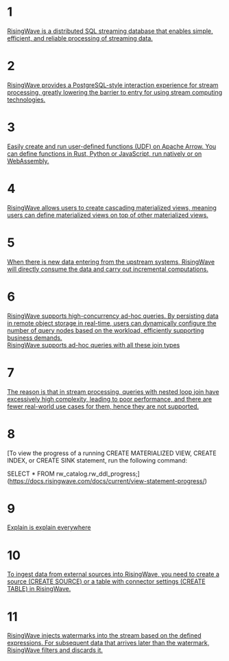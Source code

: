 # 1
[RisingWave is a distributed SQL streaming database that enables simple, efficient, and reliable processing of streaming data.](https://docs.risingwave.com/docs/current/intro/)

# 2
[RisingWave provides a PostgreSQL-style interaction experience for stream processing, greatly lowering the barrier to entry for using stream computing technologies.](https://docs.risingwave.com/docs/current/intro/)

# 3
[Easily create and run user-defined functions (UDF) on Apache Arrow. You can define functions in Rust, Python or JavaScript, run natively or on WebAssembly.](https://github.com/risingwavelabs/arrow-udf)

# 4
[RisingWave allows users to create cascading materialized views, meaning users can define materialized views on top of other materialized views.](https://docs.risingwave.com/docs/current/intro/)

# 5
[When there is new data entering from the upstream systems, RisingWave will directly consume the data and carry out incremental computations.](https://tutorials.risingwave.com/docs/basics/ingestion)

# 6
[RisingWave supports high-concurrency ad-hoc queries. By persisting data in remote object storage in real-time, users can dynamically configure the number of query nodes based on the workload, efficiently supporting business demands.](https://docs.risingwave.com/docs/current/intro/)<br>
[RisingWave supports ad-hoc queries with all these join types](https://tutorials.risingwave.com/docs/advanced/join/)

# 7
[The reason is that in stream processing, queries with nested loop join have excessively high complexity, leading to poor performance, and there are fewer real-world use cases for them, hence they are not supported.](https://tutorials.risingwave.com/docs/advanced/join/)

# 8
[To view the progress of a running CREATE MATERIALIZED VIEW, CREATE INDEX, or CREATE SINK statement, run the following command:

SELECT * FROM rw_catalog.rw_ddl_progress;](https://docs.risingwave.com/docs/current/view-statement-progress/)

# 9
[Explain is explain everywhere](https://docs.risingwave.com/docs/current/sql-explain/)

# 10
[To ingest data from external sources into RisingWave, you need to create a source (CREATE SOURCE) or a table with connector settings (CREATE TABLE) in RisingWave.](https://docs.risingwave.com/docs/current/data-ingestion/)

# 11
[RisingWave injects watermarks into the stream based on the defined expressions. For subsequent data that arrives later than the watermark, RisingWave filters and discards it.](https://tutorials.risingwave.com/docs/advanced/watermark/)
